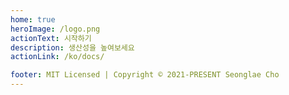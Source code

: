 ```yaml
---
home: true
heroImage: /logo.png
actionText: 시작하기
description: 생산성을 높여보세요
actionLink: /ko/docs/

footer: MIT Licensed | Copyright © 2021-PRESENT Seonglae Cho
---
```

